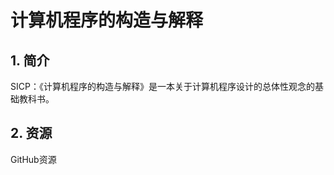 # 计算机程序的构造与解释

## 1. 简介

SICP：《计算机程序的构造与解释》是一本关于计算机程序设计的总体性观念的基础教科书。

## 2. 资源

<a src="https://github.com/DeathKing/Learning-SICP">GitHub资源</a>

